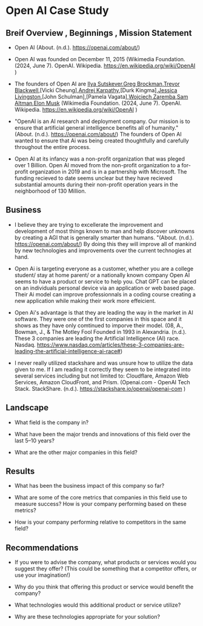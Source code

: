 # Open AI Case Study 

## Breif Overview , Beginnings , Mission Statement 

* Open AI (About. (n.d.). https://openai.com/about/) 

* Open AI was founded on December 11, 2015 (Wikimedia Foundation. (2024, June 7). OpenAI. Wikipedia. https://en.wikipedia.org/wiki/OpenAI )

* The founders of Open AI are [Ilya Sutskever](https://en.wikipedia.org/wiki/Ilya_Sutskever),[Greg Brockman](https://en.wikipedia.org/wiki/Greg_Brockman),[Trevor Blackwell](https://en.wikipedia.org/wiki/Trevor_Blackwell),[Vicki Cheung],[Andrej Karpathy](https://en.wikipedia.org/wiki/Andrej_Karpathy),[Durk Kingma],[Jessica Livingston](https://en.wikipedia.org/wiki/Jessica_Livingston),[John Schulman],[Pamela Vagata],[Wojciech Zaremba](https://en.wikipedia.org/wiki/Wojciech_Zaremba),[Sam Altman](https://en.wikipedia.org/wiki/Sam_Altman),[Elon Musk](https://en.wikipedia.org/wiki/Elon_Musk) (Wikimedia Foundation. (2024, June 7). OpenAI. Wikipedia. https://en.wikipedia.org/wiki/OpenAI )

* "OpenAI is an AI research and deployment company. Our mission is to ensure that artificial general intelligence benefits all of humanity."(About. (n.d.). https://openai.com/about/) 
  The founders of Open AI wanted to ensure that Ai was being created thoughtfully and carefully throughout the entire process.  

* Open AI at its infancy was a non-profit organization that was pleged over 1 Billion. Open AI moved from the non-profit organization to a for-profit organization in 2019 and is in a partnership with Microsoft. The funding recieved to date seems unclear but they have recieved substantial amounts during their non-profit operation years in the neighborhood of 130 Million. 

## Business 

* I believe they are trying to excellerate the improvement and development of most things known to man and help discover unknowns by creating a AGI that is generally smarter than humans. "(About. (n.d.). https://openai.com/about/) By doing this they will improve all of mankind by new technologies and improvements over the current technogies at hand. 

* Open Ai is targeting everyone as a customer, whether you are a college student/ stay at home parent/ or a nationally known company Open AI seems to have a product or service to help you. Chat GPT can be placed on an individuals personal device via an application or web based page. Their Ai model can improve professionnals in a coding course creating a new application while making their work more effeicient. 

* Open Ai's advantage is that they are leading the way in the market in AI software. They were one of the first companies in this space and it shows as they have only comtinued to imporve their model.  (08, A., Bowman, J., & The Motley Fool Founded in 1993 in Alexandria. (n.d.). These 3 companies are leading the Artificial Intelligence (AI) race. Nasdaq. https://www.nasdaq.com/articles/these-3-companies-are-leading-the-artificial-intelligence-ai-race#)

* I never really utilized stackshare and was unsure how to utilize the data given to me. If I am reading it correctly they seem to be integrated into several services including but not limited to: Cloudflare, Amazon Web Services, Amazon CloudFront, and Prism. (Openai.com - OpenAI Tech Stack. StackShare. (n.d.). https://stackshare.io/openai/openai-com )

## Landscape

* What field is the company in?

* What have been the major trends and innovations of this field over the last 5&ndash;10 years?

* What are the other major companies in this field?

## Results

* What has been the business impact of this company so far?

* What are some of the core metrics that companies in this field use to measure success? How is your company performing based on these metrics?

* How is your company performing relative to competitors in the same field?

## Recommendations

* If you were to advise the company, what products or services would you suggest they offer? (This could be something that a competitor offers, or use your imagination!)

* Why do you think that offering this product or service would benefit the company?

* What technologies would this additional product or service utilize?

* Why are these technologies appropriate for your solution?

## 